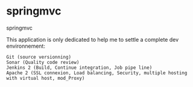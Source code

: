 # springmvc
springmvc

This application is only dedicated to help me to settle a complete dev environnement:

    Git (source versionning)
    Sonar (Quality code review)
    Jenkins 2 (Build, Continue integration, Job pipe line)
    Apache 2 (SSL connexion, Load balancing, Security, multiple hosting with virtual host, mod_Proxy)

